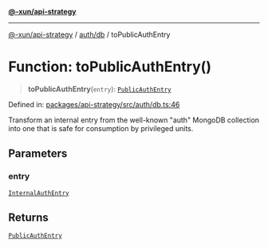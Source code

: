 [**@-xun/api-strategy**](../../../README.md)

***

[@-xun/api-strategy](../../../README.md) / [auth/db](../README.md) / toPublicAuthEntry

# Function: toPublicAuthEntry()

> **toPublicAuthEntry**(`entry`): [`PublicAuthEntry`](../../types/type-aliases/PublicAuthEntry.md)

Defined in: [packages/api-strategy/src/auth/db.ts:46](https://github.com/Xunnamius/api-utils/blob/9ad17e4ad2e689dd2955c28701b11d077ae09346/packages/api-strategy/src/auth/db.ts#L46)

Transform an internal entry from the well-known "auth" MongoDB collection
into one that is safe for consumption by privileged units.

## Parameters

### entry

[`InternalAuthEntry`](../../types/type-aliases/InternalAuthEntry.md)

## Returns

[`PublicAuthEntry`](../../types/type-aliases/PublicAuthEntry.md)
